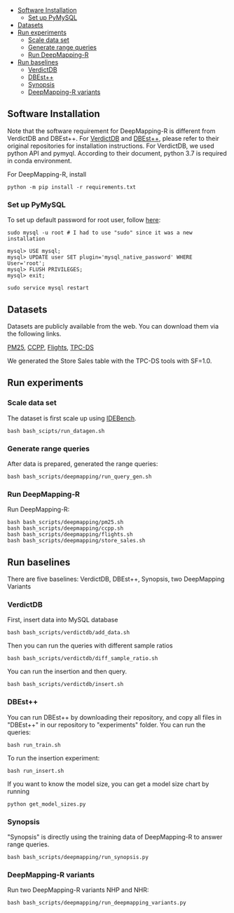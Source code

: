 - [Software Installation](#software-installation)
  - [Set up PyMySQL](#set-up-pymysql)
- [Datasets](#datasets)
- [Run experiments](#run-experiments)
  - [Scale data set](#scale-data-set)
  - [Generate range queries](#generate-range-queries)
  - [Run DeepMapping-R](#run-deepmapping-r)
- [Run baselines](#run-baselines)
  - [VerdictDB](#verdictdb)
  - [DBEst++](#dbest)
  - [Synopsis](#synopsis)
  - [DeepMapping-R variants](#deepmapping-r-variants)
  
  
## Software Installation
Note that the software requirement for DeepMapping-R is different from VerdictDB and DBEst++. For [VerdictDB](https://docs.verdictdb.org/documentation/quickstart/quickstart/) and [DBEst++](https://github.com/qingzma/DBEst_MDN), please refer to their original repositories for installation instructions.
For VerdictDB, we used python API and pymyql. According to their document, python 3.7 is required in conda environment.

For DeepMapping-R, install 
```
python -m pip install -r requirements.txt
```

### Set up PyMySQL
To set up default password for root user, follow [here](https://stackoverflow.com/questions/39281594/error-1698-28000-access-denied-for-user-rootlocalhost#:~:text=system_user%20(recommended)-,Option%201%3A,-sudo%20mysql%20%2Du):
```
sudo mysql -u root # I had to use "sudo" since it was a new installation

mysql> USE mysql;
mysql> UPDATE user SET plugin='mysql_native_password' WHERE User='root';
mysql> FLUSH PRIVILEGES;
mysql> exit;

sudo service mysql restart
```


## Datasets
Datasets are publicly available from the web. You can download them via the following links.

[PM25](https://archive.ics.uci.edu/dataset/381/beijing+pm2+5+data), [CCPP](https://archive.ics.uci.edu/dataset/294/combined+cycle+power+plant), [Flights](https://www.kaggle.com/datasets/usdot/flight-delays), [TPC-DS](https://www.tpc.org/tpcds/)

We generated the Store Sales table with the TPC-DS tools with SF=1.0.

## Run experiments
### Scale data set 
The dataset is first scale up using [IDEBench](https://github.com/IDEBench/IDEBench-public).

```
bash bash_scipts/run_datagen.sh
```

### Generate range queries
After data is prepared, generated the range queries:
```
bash bash_scripts/deepmapping/run_query_gen.sh
```

### Run DeepMapping-R
Run DeepMapping-R:
```
bash bash_scripts/deepmapping/pm25.sh
bash bash_scripts/deepmapping/ccpp.sh
bash bash_scripts/deepmapping/flights.sh
bash bash_scripts/deepmapping/store_sales.sh
```

## Run baselines
There are five baselines: VerdictDB, DBEst++, Synopsis, two DeepMapping Variants

### VerdictDB
First, insert data into MySQL database 
```
bash bash_scripts/verdictdb/add_data.sh
```
Then you can run the queries with different sample ratios
```
bash bash_scripts/verdictdb/diff_sample_ratio.sh
```
You can run the insertion and then query.
```
bash bash_scripts/verdictdb/insert.sh
```

### DBEst++
You can run DBEst++ by downloading their repository, and copy all files in "DBEst++" in our repository to "experiments" folder. You can run the queries:
```
bash run_train.sh
```
To run the insertion experiment:
```
bash run_insert.sh
```
If you want to know the model size, you can get a model size chart by running
```
python get_model_sizes.py
```

### Synopsis
"Synopsis" is directly using the training data of DeepMapping-R to answer range queries.
```
bash bash_scripts/deepmapping/run_synopsis.py
```

### DeepMapping-R variants
Run two DeepMapping-R variants NHP and NHR:
```
bash bash_scripts/deepmapping/run_deepmapping_variants.py
```

